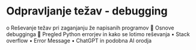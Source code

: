 # Odpravljanje težav - debugging

o	Reševanje težav pri zaganjanju že napisanih programov
	Osnove debugginga
	Pregled Python errorjev in kako se lotimo reševanja
•	Stack overflow
•	Error Message
•	ChatGPT in podobna AI orodja
